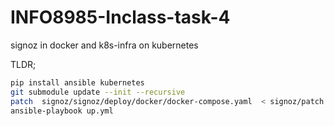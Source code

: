 # INFO8985-Inclass-task-4
signoz in docker and k8s-infra on kubernetes

TLDR;

```bash
pip install ansible kubernetes
git submodule update --init --recursive
patch  signoz/signoz/deploy/docker/docker-compose.yaml  < signoz/patch.diff
ansible-playbook up.yml
```
